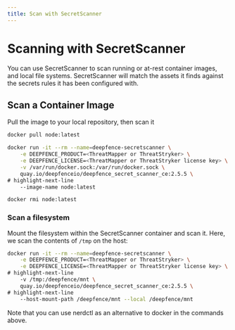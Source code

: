 ```yaml
---
title: Scan with SecretScanner
---
```


# Scanning with SecretScanner

You can use SecretScanner to scan running or at-rest container images, and local file systems.  SecretScanner will match the assets it finds against the secrets rules it has been configured with.

## Scan a Container Image

Pull the image to your local repository, then scan it

```bash
docker pull node:latest

docker run -it --rm --name=deepfence-secretscanner \
    -e DEEPFENCE_PRODUCT=<ThreatMapper or ThreatStryker> \
    -e DEEPFENCE_LICENSE=<ThreatMapper or ThreatStryker license key> \
    -v /var/run/docker.sock:/var/run/docker.sock \
    quay.io/deepfenceio/deepfence_secret_scanner_ce:2.5.5 \
# highlight-next-line
    --image-name node:latest

docker rmi node:latest
```

### Scan a filesystem

Mount the filesystem within the SecretScanner container and scan it.  Here, we scan the contents of `/tmp` on the host:

```bash
docker run -it --rm --name=deepfence-secretscanner \
    -e DEEPFENCE_PRODUCT=<ThreatMapper or ThreatStryker> \
    -e DEEPFENCE_LICENSE=<ThreatMapper or ThreatStryker license key> \
# highlight-next-line
    -v /tmp:/deepfence/mnt \
    quay.io/deepfenceio/deepfence_secret_scanner_ce:2.5.5 \
# highlight-next-line
    --host-mount-path /deepfence/mnt --local /deepfence/mnt 
```

Note that you can use nerdctl as an alternative to docker in the commands above.